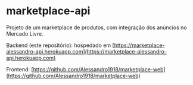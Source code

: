 # marketplace-api

Projeto de um marketplace de produtos, com integração dos anúncios no Mercado Livre.

Backend (este repositório): hospedado em [https://marketplace-alessandro-api.herokuapp.com](https://marketplace-alessandro-api.herokuapp.com)

Frontend: [https://github.com/Alessandro1918/marketplace-web](https://github.com/Alessandro1918/marketplace-web)
